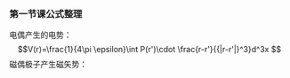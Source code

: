### **第一节课公式整理**
电偶产生的电势：
$$V(r)=\frac{1}{4\pi \epsilon}\int  P(r')\cdot \frac{r-r'}{{|r-r'|}^3}d^3x
$$
磁偶极子产生磁矢势：

